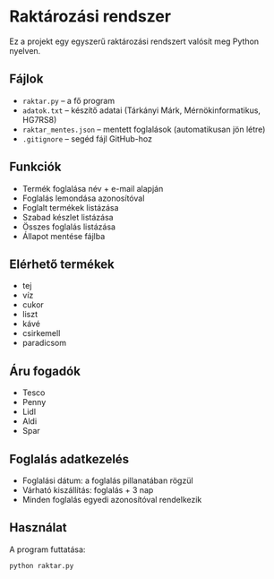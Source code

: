 #  Raktározási rendszer

Ez a projekt egy egyszerű raktározási rendszert valósít meg Python nyelven.

## Fájlok

- `raktar.py` – a fő program
- `adatok.txt` – készítő adatai (Tárkányi Márk, Mérnökinformatikus, HG7RS8)
- `raktar_mentes.json` – mentett foglalások (automatikusan jön létre)
- `.gitignore` – segéd fájl GitHub-hoz

## Funkciók

- Termék foglalása név + e-mail alapján
- Foglalás lemondása azonosítóval
- Foglalt termékek listázása
- Szabad készlet listázása
- Összes foglalás listázása
- Állapot mentése fájlba

## Elérhető termékek

- tej
- víz
- cukor
- liszt
- kávé
- csirkemell
- paradicsom

## Áru fogadók

- Tesco
- Penny
- Lidl
- Aldi
- Spar

## Foglalás adatkezelés

- Foglalási dátum: a foglalás pillanatában rögzül
- Várható kiszállítás: foglalás + 3 nap
- Minden foglalás egyedi azonosítóval rendelkezik

## Használat

A program futtatása:

```bash
python raktar.py
